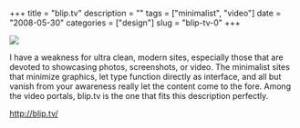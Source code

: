 +++
title = "blip.tv"
description = ""
tags = ["minimalist", "video"]
date = "2008-05-30"
categories = ["design"]
slug = "blip-tv-0"
+++


 

  <div id="screens-thumbs" class="clearfix">
    <div class="txt-center" id="design-submission"><a href="http://blip.tv/"><img id='bluga-thumbnail-807' class='bluga-thumbnail large' src='//media.konigi.com/bluga/
wt47f278fea8b42_0.jpg'/></a></div>  
  </div>   
<p>I have a weakness for ultra clean, modern sites, especially those that are devoted to showcasing photos, screenshots, or video. The minimalist sites that minimize graphics, let type function directly as interface, and all but vanish from your awareness really let the content come to the fore. Among the video portals, blip.tv is the one that fits this description perfectly. </p>
<p><a href="http://blip.tv/">http://blip.tv/</a></p>




